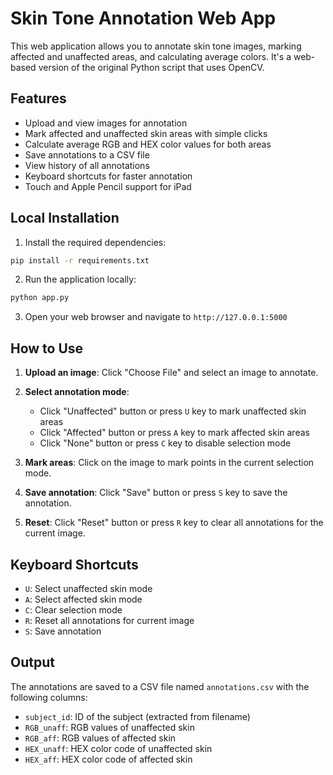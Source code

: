 # Skin Tone Annotation Web App

This web application allows you to annotate skin tone images, marking affected and unaffected areas, and calculating average colors. It's a web-based version of the original Python script that uses OpenCV.

## Features

- Upload and view images for annotation
- Mark affected and unaffected skin areas with simple clicks
- Calculate average RGB and HEX color values for both areas
- Save annotations to a CSV file
- View history of all annotations
- Keyboard shortcuts for faster annotation
- Touch and Apple Pencil support for iPad

## Local Installation

1. Install the required dependencies:

```bash
pip install -r requirements.txt
```

2. Run the application locally:

```bash
python app.py
```

3. Open your web browser and navigate to `http://127.0.0.1:5000`

## How to Use

1. **Upload an image**: Click "Choose File" and select an image to annotate.

2. **Select annotation mode**:
   - Click "Unaffected" button or press `U` key to mark unaffected skin areas
   - Click "Affected" button or press `A` key to mark affected skin areas
   - Click "None" button or press `C` key to disable selection mode

3. **Mark areas**: Click on the image to mark points in the current selection mode.

4. **Save annotation**: Click "Save" button or press `S` key to save the annotation.

5. **Reset**: Click "Reset" button or press `R` key to clear all annotations for the current image.

## Keyboard Shortcuts

- `U`: Select unaffected skin mode
- `A`: Select affected skin mode
- `C`: Clear selection mode
- `R`: Reset all annotations for current image
- `S`: Save annotation

## Output

The annotations are saved to a CSV file named `annotations.csv` with the following columns:
- `subject_id`: ID of the subject (extracted from filename)
- `RGB_unaff`: RGB values of unaffected skin
- `RGB_aff`: RGB values of affected skin
- `HEX_unaff`: HEX color code of unaffected skin
- `HEX_aff`: HEX color code of affected skin
